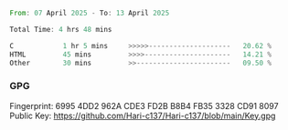 <!--START_SECTION:waka-->

```rust
From: 07 April 2025 - To: 13 April 2025

Total Time: 4 hrs 48 mins

C            1 hr 5 mins     >>>>>--------------------   20.62 %
HTML         45 mins         >>>>---------------------   14.21 %
Other        30 mins         >>-----------------------   09.50 %
```

<!--END_SECTION:waka-->

### GPG <br />
Fingerprint:     6995 4DD2 962A CDE3 FD2B B8B4 FB35 3328 CD91 8097 <br />
Public Key:      https://github.com/Hari-c137/Hari-c137/blob/main/Key.gpg

